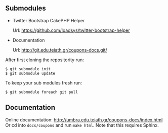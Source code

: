 Submodules
----------

* Twitter Bootstrap CakePHP Helper

    Url: https://github.com/loadsys/twitter-bootstrap-helper

* Documentation

    Url: http://git.edu.teiath.gr/coupons-docs.git/


After first cloning the repositority run:

    $ git submodule init
    $ git submodule update


To keep your sub modules fresh run:

    $ git submodule foreach git pull


Documentation
-------------

Online documentation: http://umbra.edu.teiath.gr/coupons-docs/index.html
Or cd into `docs/coupons` and run `make html`. Note that this requires Sphinx.

